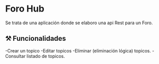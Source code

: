 # Foro Hub

Se trata de una aplicación donde se elaboro una api Rest para un Foro. 

## ⚒️ Funcionalidades

-Crear un topico
-Editar topicos
-Eliminar (eliminación lógica) topicos.
-Consultar listado de topicos.
